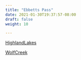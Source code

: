 ```yaml
---
title: "Ebbetts Pass"
date: 2021-01-30T19:37:57-08:00
draft: false
weight: 10

---
```


<a target="_blank" href="/xmeyers/static/maps/HighlandLakes.pdf">HighlandLakes</a> 

<a target="_blank" href="/xmeyers/static/maps/WolfCreek.pdf">WolfCreek</a> 

